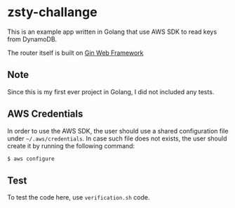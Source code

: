 # zsty-challange

This is an example app written in Golang that use AWS SDK to read keys from DynamoDB.

The router itself is built on [Gin Web Framework](https://gin-gonic.com/)

## Note
Since this is my first ever project in Golang, I did not included any tests.

## AWS Credentials
In order to use the AWS SDK, the user should use a shared configuration file under `~/.aws/credentials`.
In case such file does not exists, the user should create it by running the following command:
```bash
$ aws configure
```

## Test
To test the code here, use `verification.sh` code.